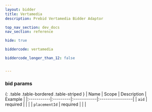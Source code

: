 ```yaml
---
layout: bidder
title: Vertamedia
description: Prebid Vertamedia Bidder Adaptor

top_nav_section: dev_docs
nav_section: reference

hide: true

biddercode: vertamedia

biddercode_longer_than_12: false


---
```


### bid params

{: .table .table-bordered .table-striped }
| Name | Scope | Description | Example |
|:-----------|:---------|:------------|:-----------------|
| `aid` | required | | |
| `placementId` | required | | |
